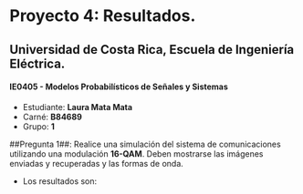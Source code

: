 # Proyecto 4: Resultados.
## Universidad de Costa Rica, Escuela de Ingeniería Eléctrica.
#### IE0405 - Modelos Probabilísticos de Señales y Sistemas
* Estudiante: **Laura Mata Mata**
* Carné: **B84689**
* Grupo: **1**

##Pregunta 1##: Realice una simulación del sistema de comunicaciones utilizando una modulación **16-QAM**. Deben mostrarse las imágenes enviadas y recuperadas y las formas de onda.
* Los resultados son:
